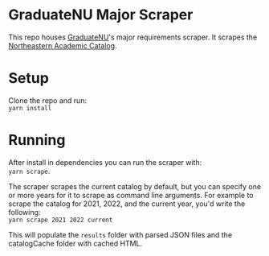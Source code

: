 # GraduateNU Major Scraper

This repo houses [GraduateNU](https://github.com/sandboxnu/graduatenu)'s major requirements scraper. It scrapes the [Northeastern Academic Catalog](https://catalog.northeastern.edu/undergraduate/).

# Setup

Clone the repo and run:  
`yarn install`

# Running

After install in dependencies you can run the scraper with:  
`yarn scrape`.

The scraper scrapes the current catalog by default, but you can specify one or more years for it to scrape as command line arguments. For example to scrape the catalog for 2021, 2022, and the current year, you'd write the following:  
`yarn scrape 2021 2022 current`

This will populate the `results` folder with parsed JSON files and the catalogCache folder with cached HTML.
